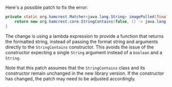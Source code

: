 Here's a possible patch to fix the error:
```java
private static org.hamcrest.Matcher<java.lang.String> imagePulled(final java.lang.String image) {
    return new org.hamcrest.core.StringContains(false, () -> java.lang.String.format("Status: Downloaded newer image for %s", image));
}
```
The change is using a lambda expression to provide a function that returns the formatted string, instead of passing the format string and arguments directly to the `StringContains` constructor. This avoids the issue of the constructor expecting a single `String` argument instead of a `boolean` and a `String`.

Note that this patch assumes that the `StringContains` class and its constructor remain unchanged in the new library version. If the constructor has changed, the patch may need to be adjusted accordingly.